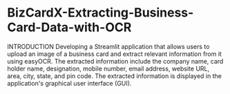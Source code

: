 # BizCardX-Extracting-Business-Card-Data-with-OCR
INTRODUCTION
Developing a Streamlit application that allows users to
upload an image of a business card and extract relevant information from it using
easyOCR. The extracted information include the company name, card holder
name, designation, mobile number, email address, website URL, area, city, state,
and pin code. The extracted information is displayed in the application's
graphical user interface (GUI).
